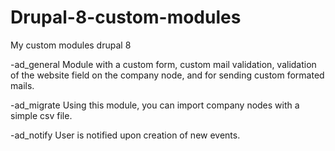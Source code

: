 # Drupal-8-custom-modules
My custom modules drupal 8 

-ad_general
Module with a custom form, custom mail validation, validation of the website field on the company node,
and for sending custom formated mails.

-ad_migrate
Using this module, you can import company nodes with a simple csv file. 

-ad_notify
User is notified upon creation of new events.
